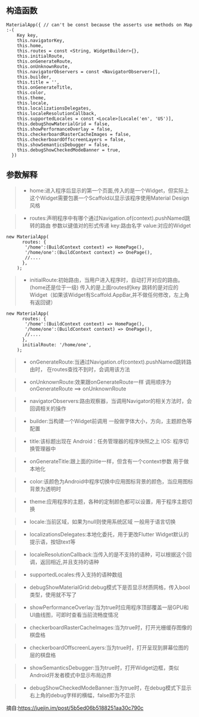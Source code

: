 ## 构造函数
```
MaterialApp({ // can't be const because the asserts use methods on Map :-(
    Key key,
    this.navigatorKey,
    this.home,
    this.routes = const <String, WidgetBuilder>{},
    this.initialRoute,
    this.onGenerateRoute,
    this.onUnknownRoute,
    this.navigatorObservers = const <NavigatorObserver>[],
    this.builder,
    this.title = '',
    this.onGenerateTitle,
    this.color,
    this.theme,
    this.locale,
    this.localizationsDelegates,
    this.localeResolutionCallback,
    this.supportedLocales = const <Locale>[Locale('en', 'US')],
    this.debugShowMaterialGrid = false,
    this.showPerformanceOverlay = false,
    this.checkerboardRasterCacheImages = false,
    this.checkerboardOffscreenLayers = false,
    this.showSemanticsDebugger = false,
    this.debugShowCheckedModeBanner = true,
  })
```

## 参数解释

>* home:进入程序后显示的第一个页面,传入的是一个Widget，但实际上这个Widget需要包裹一个Scaffold以显示该程序使用Material Design风格

>* routes:声明程序中有哪个通过Navigation.of(context).pushNamed跳转的路由 参数以键值对的形式传递 key:路由名字 value:对应的Widget

```
new MaterialApp(
      routes: {
       '/home':(BuildContext context) => HomePage(),
       '/home/one':(BuildContext context) => OnePage(),
       //....
      },
    );
```


>* initialRoute:初始路由，当用户进入程序时，自动打开对应的路由。 (home还是位于一级) 传入的是上面routes的key 跳转的是对应的Widget（如果该Widget有Scaffold.AppBar,并不做任何修改，左上角有返回键）

```
new MaterialApp(
      routes: {
       '/home':(BuildContext context) => HomePage(),
       '/home/one':(BuildContext context) => OnePage(),
       //....
      },
      initialRoute: '/home/one',
    );
```


>* onGenerateRoute:当通过Navigation.of(context).pushNamed跳转路由时， 在routes查找不到时，会调用该方法

>* onUnknownRoute:效果跟onGenerateRoute一样 调用顺序为onGenerateRoute ==> onUnknownRoute

>* navigatorObservers:路由观察器，当调用Navigator的相关方法时，会回调相关的操作

>* builder:当构建一个Widget前调用 一般做字体大小，方向，主题颜色等配置

>* title:该标题出现在 Android：任务管理器的程序快照之上 IOS: 程序切换管理器中

>* onGenerateTitle:跟上面的tiitle一样，但含有一个context参数 用于做本地化

>* color:该颜色为Android中程序切换中应用图标背景的颜色，当应用图标背景为透明时

>* theme:应用程序的主题，各种的定制颜色都可以设置，用于程序主题切换

>* locale:当前区域，如果为null则使用系统区域 一般用于语言切换

>* localizationsDelegates:本地化委托，用于更改Flutter Widget默认的提示语，按钮text等

>* localeResolutionCallback:当传入的是不支持的语种，可以根据这个回调，返回相近,并且支持的语种

>* supportedLocales:传入支持的语种数组

>* debugShowMaterialGrid:debug模式下是否显示材质网格，传入bool类型，使用就不写了

>* showPerformanceOverlay:当为true时应用程序顶部覆盖一层GPU和UI曲线图，可即时查看当前流畅度情况

>* checkerboardRasterCacheImages:当为true时，打开光栅缓存图像的棋盘格

>* checkerboardOffscreenLayers:当为true时，打开呈现到屏幕位图的层的棋盘格

>* showSemanticsDebugger:当为true时，打开Widget边框，类似Android开发者模式中显示布局边界

>* debugShowCheckedModeBanner:当为true时，在debug模式下显示右上角的debug字样的横幅，false即为不显示

摘自:https://juejin.im/post/5b5ed06b5188251aa30c790c